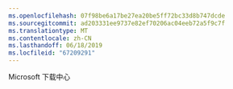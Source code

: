 ```yaml
---
ms.openlocfilehash: 07f98be6a17be27ea20be5ff72bc33d8b747dcde
ms.sourcegitcommit: ad203331ee9737e82ef70206ac04eeb72a5f9c7f
ms.translationtype: MT
ms.contentlocale: zh-CN
ms.lasthandoff: 06/18/2019
ms.locfileid: "67209291"
---
```

Microsoft 下载中心